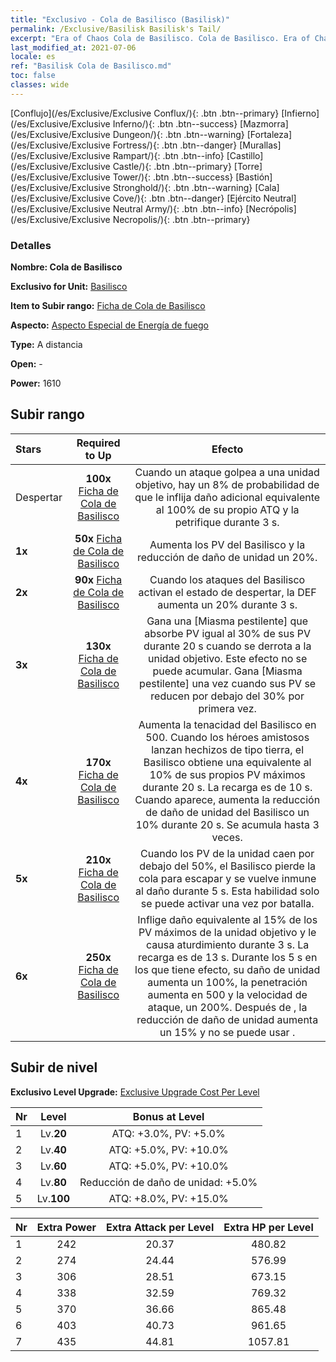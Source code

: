 ```yaml
---
title: "Exclusivo - Cola de Basilisco (Basilisk)"
permalink: /Exclusive/Basilisk Basilisk's Tail/
excerpt: "Era of Chaos Cola de Basilisco. Cola de Basilisco. Era of Chaos Exclusivo Cola de Basilisco. Basilisco Exclusivo."
last_modified_at: 2021-07-06
locale: es
ref: "Basilisk Cola de Basilisco.md"
toc: false
classes: wide
---
```

 [Conflujo](/es/Exclusive/Exclusive Conflux/){: .btn .btn--primary} [Infierno](/es/Exclusive/Exclusive Inferno/){: .btn .btn--success} [Mazmorra](/es/Exclusive/Exclusive Dungeon/){: .btn .btn--warning} [Fortaleza](/es/Exclusive/Exclusive Fortress/){: .btn .btn--danger} [Murallas](/es/Exclusive/Exclusive Rampart/){: .btn .btn--info} [Castillo](/es/Exclusive/Exclusive Castle/){: .btn .btn--primary} [Torre](/es/Exclusive/Exclusive Tower/){: .btn .btn--success} [Bastión](/es/Exclusive/Exclusive Stronghold/){: .btn .btn--warning} [Cala](/es/Exclusive/Exclusive Cove/){: .btn .btn--danger} [Ejército Neutral](/es/Exclusive/Exclusive Neutral Army/){: .btn .btn--info} [Necrópolis](/es/Exclusive/Exclusive Necropolis/){: .btn .btn--primary} 

### Detalles
 **Nombre: Cola de Basilisco** 

 **Exclusivo for Unit:** [Basilisco](/es/units/Basilisk/) 

 **Item to Subir rango:** [Ficha de Cola de Basilisco](/ItemsES/con_994/)

 **Aspecto:** [Aspecto Especial de Energía de fuego](/ItemsES/con_662/)

 **Type:** A distancia

 **Open:** -

 **Power:** 1610

## Subir rango

  |     Stars    |  Required to Up | Efecto |
  |:-------------|:---------------:|:---------------:|
  |  Despertar  | **100x** [Ficha de Cola de Basilisco](/ItemsES/con_994/) | Cuando un ataque golpea a una unidad objetivo, hay un 8% de probabilidad de que le inflija daño adicional equivalente al 100% de su propio ATQ y la petrifique durante 3 s. |
  | **1x** <i class="fas fa-star"/> | **50x** [Ficha de Cola de Basilisco](/ItemsES/con_994/) | Aumenta los PV del Basilisco y la reducción de daño de unidad un 20%. |
  | **2x** <i class="fas fa-star"/> | **90x** [Ficha de Cola de Basilisco](/ItemsES/con_994/) | Cuando los ataques del Basilisco activan el estado de despertar, la DEF aumenta un 20% durante 3 s. |
  | **3x** <i class="fas fa-star"/> | **130x** [Ficha de Cola de Basilisco](/ItemsES/con_994/) | Gana una [Miasma pestilente] que absorbe PV igual al 30% de sus PV durante 20 s cuando se derrota a la unidad objetivo. Este efecto no se puede acumular. Gana [Miasma pestilente] una vez cuando sus PV se reducen por debajo del 30% por primera vez. |
  | **4x** <i class="fas fa-star"/> | **170x** [Ficha de Cola de Basilisco](/ItemsES/con_994/) | Aumenta la tenacidad del Basilisco en 500. Cuando los héroes amistosos lanzan hechizos de tipo tierra, el Basilisco obtiene una <Miasma pestilente> equivalente al 10% de sus propios PV máximos durante 20 s. La recarga es de 10 s. Cuando <Miasma pestilente> aparece, aumenta la reducción de daño de unidad del Basilisco un 10% durante 20 s. Se acumula hasta 3 veces. |
  | **5x** <i class="fas fa-star"/> | **210x** [Ficha de Cola de Basilisco](/ItemsES/con_994/) | <Cortacolas> Cuando los PV de la unidad caen por debajo del 50%, el Basilisco pierde la cola para escapar y se vuelve inmune al daño durante 5 s. Esta habilidad solo se puede activar una vez por batalla. |
  | **6x** <i class="fas fa-star"/> | **250x** [Ficha de Cola de Basilisco](/ItemsES/con_994/) | <Asedio> Inflige daño equivalente al 15% de los PV máximos de la unidad objetivo y le causa aturdimiento durante 3 s. La recarga es de 13 s. Durante los 5 s en los que <Cortacolas> tiene efecto, su daño de unidad aumenta un 100%, la penetración aumenta en 500 y la velocidad de ataque, un 200%. Después de <Cortacolas>, la reducción de daño de unidad aumenta un 15% y no se puede usar <Asedio>. |


## Subir de nivel
 **Exclusivo Level Upgrade:** [Exclusive Upgrade Cost Per Level](/Exclusive/ExclusiveUpgradeCostPerLevel/)

  |  Nr  |   Level  | Bonus at Level |
  |:-----|:--------:|:--------------:|
  | 1 | Lv.**20** | ATQ: +3.0%, PV: +5.0% |
  | 2 | Lv.**40** | ATQ: +5.0%, PV: +10.0% |
  | 3 | Lv.**60** | ATQ: +5.0%, PV: +10.0% |
  | 4 | Lv.**80** | Reducción de daño de unidad: +5.0% |
  | 5 | Lv.**100** | ATQ: +8.0%, PV: +15.0% |


  |  Nr  |  Extra Power | Extra Attack per Level | Extra HP per Level |
  |:-----|:--------:|:--------:|:--------:|
  | 1 | 242 | 20.37 | 480.82 |
  | 2 | 274 | 24.44 | 576.99 |
  | 3 | 306 | 28.51 | 673.15 |
  | 4 | 338 | 32.59 | 769.32 |
  | 5 | 370 | 36.66 | 865.48 |
  | 6 | 403 | 40.73 | 961.65 |
  | 7 | 435 | 44.81 | 1057.81 |


